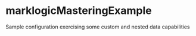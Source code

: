 # marklogicMasteringExample
Sample configuration exercising some custom and nested data capabilities
